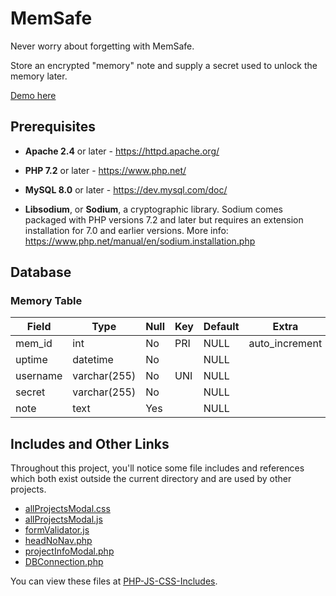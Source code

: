 # MemSafe

Never worry about forgetting with MemSafe.

Store an encrypted "memory" note and supply a secret used to unlock the memory later.

[Demo here](https://darianvereen.com/HTML_PHP/projects/memSafe/memSafe.php)

## Prerequisites

  * **Apache 2.4** or later - https://httpd.apache.org/
  * **PHP 7.2** or later - https://www.php.net/
  * **MySQL 8.0** or later - https://dev.mysql.com/doc/

  * **Libsodium**, or **Sodium**, a cryptographic library. Sodium comes packaged with PHP versions 7.2 and later but requires an extension installation for 7.0 and earlier versions.
  More info: https://www.php.net/manual/en/sodium.installation.php

## Database

### Memory Table

| Field    | Type         | Null | Key | Default | Extra          |
|----------|--------------|------|-----|---------|----------------|
| mem_id   | int          | No   | PRI | NULL    | auto_increment |
| uptime   | datetime     | No   |     | NULL    |                |
| username | varchar(255) | No   | UNI | NULL    |                |
| secret   | varchar(255) | No   |     | NULL    |                |
| note     | text         | Yes  |     | NULL    |                |

## Includes and Other Links

Throughout this project, you'll notice some file includes and references which both exist outside the current directory and are used by other projects.

* [allProjectsModal.css](https://github.com/dvereen1/PHP-JS-CSS-Includes/blob/main/allProjectsModal.css)
* [allProjectsModal.js](https://github.com/dvereen1/PHP-JS-CSS-Includes/blob/main/allProjectsModal.js)
* [formValidator.js](https://github.com/dvereen1/PHP-JS-CSS-Includes/blob/main/formValidator.js)
* [headNoNav.php](https://github.com/dvereen1/PHP-JS-CSS-Includes/blob/main/headNoNav.php)
* [projectInfoModal.php](https://github.com/dvereen1/PHP-JS-CSS-Includes/blob/main/projectInforModal.php)
* [DBConnection.php](https://github.com/dvereen1/PHP-JS-CSS-Includes/blob/main/DBConnection.php)

You can view these files at [PHP-JS-CSS-Includes](https://github.com/dvereen1/PHP-JS-CSS-Includes).